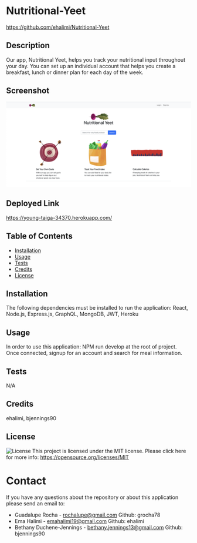 # Nutritional-Yeet

https://github.com/ehalimi/Nutritional-Yeet

## Description

Our app, Nutritional Yeet, helps you track your nutritional input throughout your day. You can set up an individual account that helps you create a breakfast, lunch or dinner plan for each day of the week.

## Screenshot

<img src='./client/src/assets/Images/Screen Shot 2022-11-02 at 9.22.48 PM.png'>

## Deployed Link

https://young-taiga-34370.herokuapp.com/

## Table of Contents

- [Installation](#installation)
- [Usage](#usage)
- [Tests](#tests)
- [Credits](#credits)
- [License](#license)

## Installation

The following dependencies must be installed to run the application:
React, Node.js, Express.js, GraphQL, MongoDB, JWT, Heroku

## Usage

In order to use this application: NPM run develop at the root of project. Once connected, signup for an account and search for meal information.

## Tests

N/A

## Credits

ehalimi, bjennings90

## License

![License](https://img.shields.io/badge/license-MIT-green.svg)
This project is licensed under the MIT license. Please click here for more info: https://opensource.org/licenses/MIT

# Contact

If you have any questions about the repository or about this application please send an email to:

- Guadalupe Rocha - rochalupe@gmail.com Github: grocha78
- Ema Halimi - emahalimi19@gmail.com Github: ehalimi
- Bethany Duchene-Jennings - bethany.jennings13@gmail.com Github: bjennings90
